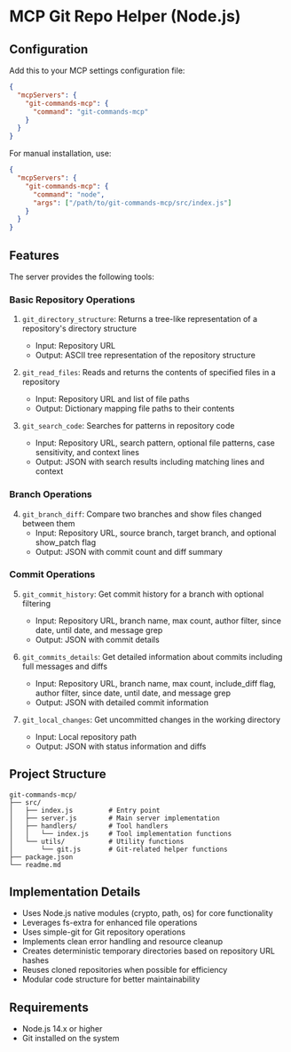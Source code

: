# MCP Git Repo Helper (Node.js)

## Configuration

Add this to your MCP settings configuration file:

```json
{
  "mcpServers": {
    "git-commands-mcp": {
      "command": "git-commands-mcp"
    }
  }
}
```

For manual installation, use:

```json
{
  "mcpServers": {
    "git-commands-mcp": {
      "command": "node",
      "args": ["/path/to/git-commands-mcp/src/index.js"]
    }
  }
}
```

## Features

The server provides the following tools:

### Basic Repository Operations

1. `git_directory_structure`: Returns a tree-like representation of a repository's directory structure

   - Input: Repository URL
   - Output: ASCII tree representation of the repository structure

2. `git_read_files`: Reads and returns the contents of specified files in a repository

   - Input: Repository URL and list of file paths
   - Output: Dictionary mapping file paths to their contents

3. `git_search_code`: Searches for patterns in repository code
   - Input: Repository URL, search pattern, optional file patterns, case sensitivity, and context lines
   - Output: JSON with search results including matching lines and context

### Branch Operations

4. `git_branch_diff`: Compare two branches and show files changed between them
   - Input: Repository URL, source branch, target branch, and optional show_patch flag
   - Output: JSON with commit count and diff summary

### Commit Operations

5. `git_commit_history`: Get commit history for a branch with optional filtering

   - Input: Repository URL, branch name, max count, author filter, since date, until date, and message grep
   - Output: JSON with commit details

6. `git_commits_details`: Get detailed information about commits including full messages and diffs

   - Input: Repository URL, branch name, max count, include_diff flag, author filter, since date, until date, and message grep
   - Output: JSON with detailed commit information

7. `git_local_changes`: Get uncommitted changes in the working directory
   - Input: Local repository path
   - Output: JSON with status information and diffs

## Project Structure

```
git-commands-mcp/
├── src/
│   ├── index.js         # Entry point
│   ├── server.js        # Main server implementation
│   ├── handlers/        # Tool handlers
│   │   └── index.js     # Tool implementation functions
│   └── utils/           # Utility functions
│       └── git.js       # Git-related helper functions
├── package.json
└── readme.md
```

## Implementation Details

- Uses Node.js native modules (crypto, path, os) for core functionality
- Leverages fs-extra for enhanced file operations
- Uses simple-git for Git repository operations
- Implements clean error handling and resource cleanup
- Creates deterministic temporary directories based on repository URL hashes
- Reuses cloned repositories when possible for efficiency
- Modular code structure for better maintainability

## Requirements

- Node.js 14.x or higher
- Git installed on the system

